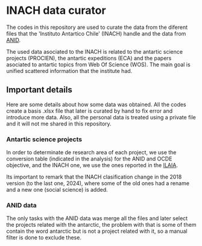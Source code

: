 # INACH data curator
The codes in this repository are used to curate the data from the diferent files that the 'Instituto Antartico Chile' (INACH) handle and the data from [ANID](https://github.com/ANID-GITHUB).

The used data asociated to the INACH is related to the antartic science projects (PROCIEN), the antartic expeditions (ECA) and the papers asociated to antartic topics from Web Of Science (WOS). The main goal is unified scattered information that the institute had.


## Important details
Here are some details about how some data was obtained. All the codes create a basis .xlsx file that later is curated by hand to fix error and introduce more data. Also, all the personal data is treated using a private file and it will not me shared in this repository.

### Antartic science projects
In order to determinate de research area of each project, we use the conversion table (indicated in the analysis) for the ANID and OCDE objective, and the INACH one, we use the ones reported in the [ILAIA](https://www.inach.cl/category/publicaciones/revista-ilaia/).

Its important to remark that the INACH clasification change in the 2018 version (to the last one, 2024), where some of the old ones had a rename and a new one (social science) is added.

### ANID data
The only tasks with the ANID data was merge all the files and later select the projects related with the antarctic, the problem with that is some of them contain the word antarctic but is not a project related with it, so a manual filter is done to exclude these.